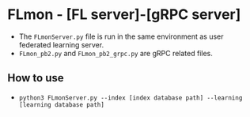 # FLmon - [FL server]-[gRPC server]
- The ```FLmonServer.py``` file is run in the same environment as user federated learning server.
- ```FLmon_pb2.py``` and ```FLmon_pb2_grpc.py``` are gRPC related files.

## How to use
- ```python3 FLmonServer.py --index [index database path] --learning [learning database path]```
